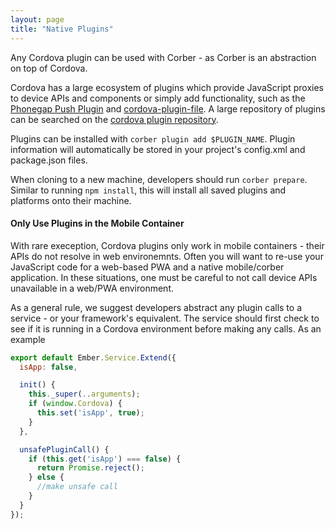 ```yaml
---
layout: page
title: "Native Plugins"
---
```


Any Cordova plugin can be used with Corber - as Corber is an abstraction on top of Cordova.

Cordova has a large ecosystem of plugins which provide JavaScript proxies to device APIs and components or simply add functionality, such as the [Phonegap Push Plugin](https://github.com/phonegap/phonegap-plugin-push) and [cordova-plugin-file](https://cordova.apache.org/docs/en/latest/reference/cordova-plugin-file/). A large repository of plugins can be searched on the [cordova plugin repository](https://cordova.apache.org/plugins/).

Plugins can be installed with `corber plugin add $PLUGIN_NAME`. Plugin information will automatically be stored in your project's config.xml and package.json files.

When cloning to a new machine, developers should run `corber prepare`. Similar to running `npm install`, this will install all saved plugins and platforms onto their machine. 

#### Only Use Plugins in the Mobile Container

With rare exeception, Cordova plugins only work in mobile containers - their APIs do not resolve in web environemnts. Often you will want to re-use your JavaScript code for a web-based PWA and a native mobile/corber application. In these situations, one must be careful to not call device APIs unavailable in a web/PWA environment.

As a general rule, we suggest developers abstract any plugin calls to a service - or your framework's equivalent. The service should first check to see if it is running in a Cordova environment before making any calls. As an example

```js
export default Ember.Service.Extend({
  isApp: false,

  init() {
    this._super(..arguments);
    if (window.Cordova) {
      this.set('isApp', true);
    }
  },

  unsafePluginCall() {
    if (this.get('isApp') === false) {
      return Promise.reject();
    } else {
      //make unsafe call
    }
  }
});
```
